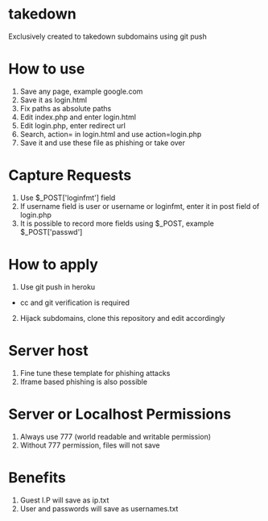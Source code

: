 # takedown
Exclusively created to takedown subdomains using git push


# How to use
1. Save any page, example google.com
2. Save it as login.html
3. Fix paths as absolute paths
4. Edit index.php and enter login.html
5. Edit login.php, enter redirect url
6. Search, action= in login.html and use action=login.php 
7. Save it and use these file as phishing or take over

# Capture Requests
1. Use $_POST['loginfmt'] field
2. If username field is user or username or loginfmt, enter it in post field of login.php
3. It is possible to record more fields using $_POST, example $_POST['passwd']

# How to apply
1. Use git push in heroku
- cc and git verification is required
2. Hijack subdomains, clone this repository and edit accordingly

# Server host
1. Fine tune these template for phishing attacks
2. Iframe based phishing is also possible 

# Server or Localhost Permissions
1. Always use 777 (world readable and writable permission)
2. Without 777 permission, files will not save

# Benefits
1. Guest I.P will save as ip.txt
2. User and passwords will save as usernames.txt
